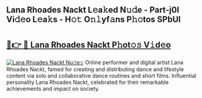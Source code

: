 ## Lana Rhoades Nackt L𝚎a𝚔ed N𝚞𝚍e - Part-j0I Vi𝚍𝚎o L𝚎a𝚔s - H𝚘𝚝 O𝚗𝚕yf𝚊ns P𝚑𝚘tos SPbUl

# <h2><a href="http://kf5nby.oniu.top/?m=Lana+Rhoades+Nackt">🔗👉 🔴 Lana Rhoades Nackt P𝚑ot𝚘𝚜 V𝚒d𝚎o</a></h2>

[![Lana Rhoades Nackt Nu𝚍e𝚜](https://i.imgur.com/0qMVB7G.gif)](http://kf5nby.oniu.top/?m=Lana+Rhoades+Nackt)
Online performer and digital artist Lana Rhoades Nackt, famed for creating and distributing dance and lifestyle content via solo and collaborative dance routines and short films. Influential personality Lana Rhoades Nackt, celebrated for their remarkable achievements and impact on society.  
